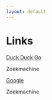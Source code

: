 ```yaml
---
layout: default
---
```

# Links

[Duck Duck Go](https://duckduckgo.com)

Zoekmachine

[Google](https://google.com)

Zoekmachine

